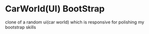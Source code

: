 #  CarWorld(UI) BootStrap

clone of a random ui(car world) which is responsive for polishing my bootstrap skills

